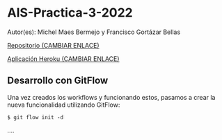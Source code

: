 # AIS-Practica-3-2022

Autor(es): Michel Maes Bermejo y Francisco Gortázar Bellas

[Repositorio (CAMBIAR ENLACE)](https://github.com/URJC-AIS/AIS-Practica-3-2022-template)

[Aplicación Heroku (CAMBIAR ENLACE)](https://ais-michel-nitflex.herokuapp.com/)

## Desarrollo con GitFlow

Una vez creados los workflows y funcionando estos, pasamos a crear la nueva funcionalidad utilizando GitFlow:

```
$ git flow init -d
```

....

